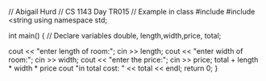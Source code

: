 // Abigail Hurd
// CS 1143 Day TR015
// Example in class
#include <iostream>
#include <string
using namespace std;

int main()
{
// Declare variables
double, length,width,price, total;

cout << "enter length of room:";
cin >> length;
cout << "enter width of room:";
cin >> width;
cout << "enter the price:";
cin >> price;
total + length * width * price
cout "in total cost: " << total << endl;
return 0;
}
